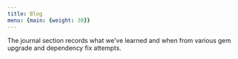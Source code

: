 ```yaml
---
title: Blog
menu: {main: {weight: 30}}
---
```


The journal section records what we've learned and when from various gem upgrade and dependency fix attempts.
